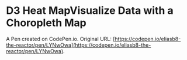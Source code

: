 # D3 Heat MapVisualize Data with a Choropleth Map

A Pen created on CodePen.io. Original URL: [https://codepen.io/eliasb8-the-reactor/pen/LYNwOwa](https://codepen.io/eliasb8-the-reactor/pen/LYNwOwa).


